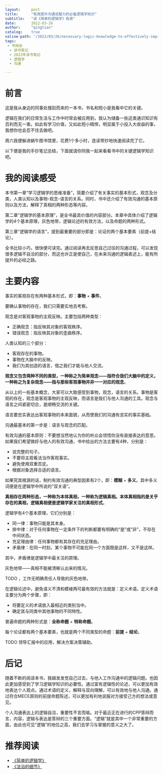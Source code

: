 ```yaml
---
layout:     post
title:      "有效提升沟通说服力的必备逻辑学知识"
subtitle:   "读《简单的逻辑学》有感"
date:       2022-03-26
author:     "qingtian"
catalog:    true
valine-path: '/2022/03/26/necessary-logic-knowledge-to-effectively-improve-the-persuasion-of-communication/'
tags:
 - 书阅会
  - 读书笔记
  - 2022年读书笔记
  - 逻辑学
  - 沟通

---
```


# 前言

这是我从身边的同事处搜刮而来的一本书，书名和短小是我看中它的关键。

逻辑在我们的日常生活与工作中时常会被应用到，我认为储备一些这类通识知识有百利而无一害。如此有学习价值，又如此短小精悍，明显属于小投入大收益的事，我想你也会忍不住去做吧。

周六我便躲进蜗牛图书馆里，花费1个多小时，连读带抄地快速阅读完了它。

以下便是我的手抄笔记总结，下面就请你同我一起来看看书中的关键逻辑学知识吧。

# 我的阅读感受

本书第一章“学习逻辑学的思维准备”，简要介绍了有关事实的基本形式，观念及分类，人类认知以及事物-观念-语言的关系。同时，书中还介绍了有效沟通的基本原则以及方法，解释了真相的两种形态等内容。

第二章“逻辑学的基本原理”，是全书最具价值的内容部分。本章中具体介绍了逻辑学的4个基本原理，灰色地带，逻辑论述的有效方法，以及命题的两种形式。

第三章“逻辑学的语言”，提到最重要的部分即是：论证的两个基本要素（前提+结论）。

全书比较小巧，很快便可读完。通过阅读再去反思自己过往的沟通过程，可以发现很多逻辑不自洽的部分，而这也许正是使自己，在未来沟通的逻辑表述上，能有所提升的必经之路。

# 主要内容

事实的客观存在有两种基本形式，即：**事物** + **事件**。

要确认事物的存在，我们只需要实地去考察。

观念是对客观事物的主观反映。主要包括两种类型：

- 正确观念：指反映其对象的客观秩序。
- 错误观念：指反映其对象的歪曲秩序。

人类认知的三个部分：

- 客观存在的事物。
- 事物在大脑中的反映。
- 我们为其创造的语言，借之我们才能与他人交流。

**观念又包含两种不同的类型，一种称之为简单观念——指符合我们大脑中的定义，一种称之为复杂观念——指与那些客观事物并非一一对应的观念**。

从以上的一些基本概念，大家可以大致感受到事物，观念，语言的关系。事物是客观的存在，观念是客观事物的主观反映，而语言是我们与他人沟通的工具。观念与语言之间紧密切合，是顺畅交流的关键。

语言要忠实表达出客观事物的本来面貌，从而使我们的沟通有坚实的事实基础。

沟通最基本的第一步是：语言与观念的匹配。

有效沟通的基本原则：不要想当然地认为你的听众会领悟你没有直接表达的意思。如果我们希望做好与他人的有效沟通，书中给出的方法主要有4种，分别是：

- 说完整的句子。
- 不要将主观看法当作客观事实。
- 避免使用双重否定。
- 根据对象选择合适的语言。

如果究其根源的话，制约有效沟通的典型因素有2个，即：**模糊** + **多义**。其中多义词便是在逻辑学中所说的“双关语”。

**真相存在两种形态，一种称为本体真相，一种称为逻辑真相。本体真相指的是关乎存在的真相，逻辑真相便是逻辑学家关注的真相形式**。

逻辑学有4个基本原理，它们分别是：

- 同一律：事物只能是其本身。
- 排中律：对于任何事物在一定条件下的判断都要有明确的“是”或“非”，不存在中间状态。
- 充足理由律：任何事物都有其存在的充足理由。
- 矛盾律：在同一时刻，某个事物不可能在同一个方面既是这样，又不是这样。

其中，矛盾律是逻辑学中最关注的原理。

灰色地带——真相不能被清晰认出来的情况。

TODO ，工作无明确责任人导致的灰色地带。

在逻辑论述中，避免语义不清和模棱两可最有效的方法就是：定义术语。定义术语主要分为两个步骤，即：

- 将要定义的术语放入最相近的类别当中。
- 确定其与同类中其他事物的不同特性。

普遍命题的两种形式是：**全称命题** + **特称命题**。

每个论证都有两个基本要素，也就是两个不同类型的命题：**前提**  + **结论**。

TODO 领导汇报中的应用，解决方案决策辅助。

# 后记

随着不断的阅读本书，我越发发觉自己过去，与他人工作沟通中的逻辑问题。也因此更加感受到了学习逻辑学知识的必要性。通过富有逻辑性的论述，可以更加有效地表达个人观点。通过术语的定义，解释与双向理解，可以有效地与他人沟通。通过符合MECE原则的前提命题陈述，可以更加有利地说服对方接受己方的想法或意见。

个人沟通表达上的逻辑自洽，重要性不言而喻。对于最近正在进行的CPP答辩而言，内容，逻辑与表达是答辩的三个重要方面。“逻辑”就是其中一个非常重要的方面，由此也可见“逻辑”的地位之高，我们去学习与掌握的意义之大了。



# 推荐阅读

- [《简单的逻辑学》](https://book.douban.com/subject/24754537/)
- [《法治的细节》](https://book.douban.com/subject/35635639/)